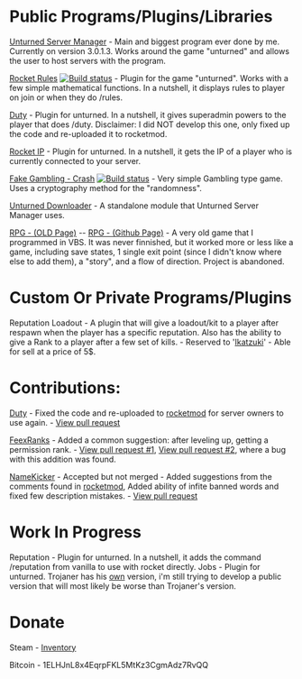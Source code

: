<h1>Public Programs/Plugins/Libraries</h1>

[Unturned Server Manager](/UnturnedServerManager/) - Main and biggest program ever done by me. Currently on version 3.0.1.3. Works around the game "unturned" and allows the user to host servers with the program.

[Rocket Rules](/Rocket-Rules/) [![Build status](https://ci.appveyor.com/api/projects/status/pb6sp9f67e4dj9is?svg=true)]() - Plugin for the game "unturned". Works with a few simple mathematical functions. In a nutshell, it displays rules to player on join or when they do /rules.

[Duty](https://github.com/Ev1dentFir3/Duty) - Plugin for unturned. In a nutshell, it gives superadmin powers to the player that does /duty. Disclaimer: I did NOT develop this one, only fixed up the code and re-uploaded it to rocketmod.

[Rocket IP](https://github.com/persiafighter/Rocket-IP) - Plugin for unturned. In a nutshell, it gets the IP of a player who is currently connected to your server.

[Fake Gambling - Crash](https://github.com/persiafighter/FakeGambling-Crash) [![Build status](https://ci.appveyor.com/api/projects/status/lnc18aoqi6s50u2w?svg=true)]() - Very simple Gambling type game. Uses a cryptography method for the "randomness".

[Unturned Downloader](https://github.com/persiafighter/unturned-downloader) - A standalone module that Unturned Server Manager uses.

[RPG - (OLD Page)](http://rpg-v2.boards.net/) -- [RPG - (Github Page)](https://github.com/persiafighter/RPG) - A very old game that I programmed in VBS. It was never finnished, but it worked more or less like a game, including save states, 1 single exit point (since I didn't know where else to add them), a "story", and a flow of direction. Project is abandoned.

<h1>Custom Or Private Programs/Plugins</h1>

Reputation Loadout - A plugin that will give a loadout/kit to a player after respawn when the player has a specific reputation. Also has the ability to give a Rank to a player after a few set of kills. - Reserved to '[Ikatzuki](http://steamcommunity.com/id/Ikatzuki1/)' - Able for sell at a price of 5$.

<h1>Contributions:</h1>

[Duty](https://github.com/Ev1dentFir3/Duty) - Fixed the code and re-uploaded to [rocketmod](https://dev.rocketmod.net/plugins/duty-revived/) for server owners to use again. - [View pull request](https://github.com/Ev1dentFir3/Duty/pull/3)

[FeexRanks](https://github.com/Freenex1911/FeexRanks) - Added a common suggestion: after leveling up, getting a permission rank. - [View pull request #1](https://github.com/Freenex1911/FeexRanks/pull/2), [View pull request #2](https://github.com/Freenex1911/FeexRanks/pull/5), where a bug with this addition was found.

[NameKicker](https://github.com/Teyhota/NameKicker) - Accepted but not merged - Added suggestions from the comments found in [rocketmod](https://dev.rocketmod.net/plugins/namekicker/), Added ability of infite banned words and fixed few description mistakes. - [View pull request](https://github.com/Teyhota/NameKicker/pull/1)

<h1>Work In Progress</h1>

Reputation - Plugin for unturned. In a nutshell, it adds the command /reputation from vanilla to use with rocket directly.
Jobs - Plugin for unturned. Trojaner has his [own](https://imperialplugins.com/Products/ProductDetails?ProductID=7) version, i'm still trying to develop a public version that will most likely be worse than Trojaner's version.

<h1>Donate</h1>

Steam - [Inventory](https://steamcommunity.com/tradeoffer/new/?partner=171975117&token=nPB07kkc)

Bitcoin - 1ELHJnL8x4EqrpFKL5MtKz3CgmAdz7RvQQ
